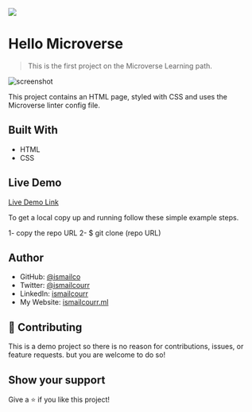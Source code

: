 ![](https://img.shields.io/badge/Microverse-blueviolet)

# Hello Microverse

> This is the first project on the Microverse Learning path.

![screenshot](./app_screenshot.png)

This project contains an HTML page, styled with CSS
and uses the Microverse linter config file.

## Built With

- HTML
- CSS

## Live Demo

[Live Demo Link](https://livedemo.com)


To get a local copy up and running follow these simple example steps.

1- copy the repo URL
2- $ git clone (repo URL)

## Author

- GitHub: [@ismailco](https://github.com/Ismailco)
- Twitter: [@ismailcourr](https://www.twitter.com/ismailcourr)
- LinkedIn: [ismailcourr](https://www.linkedin.com/in/ismailcourr/)
- My Website: [ismailcourr.ml](https://www.ismailcourr.ml)

## 🤝 Contributing

This is a demo project so there is no reason for contributions,
issues, or feature requests. but you are welcome to do so!

## Show your support

Give a ⭐️ if you like this project!

